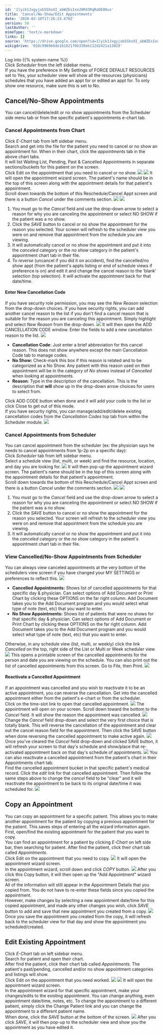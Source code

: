 ```yaml
---
id: '1lyik1Jxgyjxb5ShoXI_abWZEsIxoJ8R43RqRaOE0Ous'
title: 'Cancel/No-Show/Edit Appointments'
date: '2020-03-10T17:26:23.670Z'
version: 50
lastAuthor: ''
mimeType: 'text/x-markdown'
links: []
source: 'https://drive.google.com/open?id=1lyik1Jxgyjxb5ShoXI_abWZEsIxoJ8R43RqRaOE0Ous'
wikigdrive: '028c9969b6de1b1821f0b338eb112d2421a13029'
---
```

Log into {{% system-name %}}  
Click *Scheduler* from the left sidebar menu.  
If you have the preference in My Settings of FORCE DEFAULT RESOURCES set to Yes, your scheduler view will show all the resources (physicians) schedules that you have added an appt for or edited an appt for. To only show one resource, make sure this is set to No.

## Cancel/No-Show Appointments

You can cancel/delete/edit or no show appointments from the Scheduler side menu tab or from the specific patient's appointments e-chart tab.

### Cancel Appointments from Chart

Click *E-Chart* tab from left sidebar menu.  
Search and get into the file for the patient you need to cancel or no show an appointment for. When in their chart, click the *appointments* tab in the above chart tabs.  
It will list Waiting List, Pending, Past & Cancelled Appointments in separate sections/buckets for this patient on the screen.  
Click Edit on the appointment that you need to cancel or no show.
![](../cancel-no-show-edit-appointments.assets/443a72dd82908f34a7f6afa881ee29b2.png)
![](../cancel-no-show-edit-appointments.assets/4c5d1e35e6a41e72d84031edb4b6575a.png)
It will open the appointment wizard screen. The patient's name should be in the top of this screen along with the appointment details for that patient's appointment.  
Scroll down towards the bottom of this Reschedule/Cancel Appt screen and there is a button *Cancel* under the comments section.
![](../cancel-no-show-edit-appointments.assets/8aa58e702a386d64c325df2c56bc775d.png)
![](../cancel-no-show-edit-appointments.assets/da9c4a58e395edbf6a04106e82ea015d.png)

1. You must go to the <em>Cancel</em> field and use the drop-down arrow to select a reason for why you are canceling the appointment or select NO SHOW if the patient was a no show.
2. Click the <em>SAVE</em> button to cancel or no show the appointment for the reason you selected. Your screen will refresh to the scheduler view you were on and remove that appointment from the schedule you are viewing.
3. It will automatically cancel or no show the appointment and put it into the <em>canceled</em> category or the <em>no show</em> category in the patient's appointment chart tab in their file.
4. To <em>reverse</em> (uncancel if you did it on accident), find the cancelled/no show appt (from the patient's appts listing or end of schedule views if preference is on) and edit it and change the cancel reason to the ‘blank' selection (top selection). It will activate the appointment back for that date/time.


#### Enter New Cancellation Code

If you have security role permission, you may see the *New Reason* selection from the drop-down choices. If you have security rights, you can add another cancel reason to the list if you don't find a cancel reason that is suitable for the reason you are canceling this appointment. Simply highlight and select *New Reason* from the drop-down.
![](../cancel-no-show-edit-appointments.assets/2578b867a4a0ebed6aede0d0a4791a40.png)
It will then open the ADD CANCELLATION CODE window. Enter the fields to add a new cancellation reason to the list.
![](../cancel-no-show-edit-appointments.assets/88fe783554ce986652627564f49f725b.png)

* <strong>Cancellation Code</strong>: Just enter a brief abbreviation for this cancel reason. This does not show anywhere except the main Cancellation Code tab to manage codes.
* <strong>No Show:</strong> Check-mark this box if this reason is related and to be categorized as a No Show. Any patient with this reason used on their appointment will be in the category of <em>No shows</em> instead of <em>Cancelled</em> when looking at appointments.
* <strong>Reason</strong>: Type in the description of the cancellation. This is the description that <strong>will</strong> show up in the drop-down arrow choices for users to select from.

Click ADD CODE button when done and it will add your code to the list or click Close to get out of this mode.  
If you have security rights, you can manage/add/edit/delete existing cancellation codes from the *Cancellation Codes* top tab from within the Scheduler module.
![](../cancel-no-show-edit-appointments.assets/584b67d97a39edfce632b8efc3494a66.png)

### Cancel Appointments from Scheduler

You can cancel appointment from the scheduler (ex: the physician says he needs to cancel appointments from 1p-2p on a specific day):  
Click *Scheduler* tab from left sidebar menu.  
Select a schedule view (list, multi, or week) and find the resource, location, and day you are looking for.
![](../cancel-no-show-edit-appointments.assets/d1fe34c43d23dcae70599548726b6427.png)
It will then pop-up the appointment wizard screen. The patient's name should be in the top of this screen along with the appointment details for that patient's appointment.  
Scroll down towards the bottom of this Reschedule/Cancel Appt screen and there is a button *Cancel* under the comments section.
![](../cancel-no-show-edit-appointments.assets/8aa58e702a386d64c325df2c56bc775d.png)
![](../cancel-no-show-edit-appointments.assets/da9c4a58e395edbf6a04106e82ea015d.png)

1. You must go to the <em>Cancel</em> field and use the drop-down arrow to select a reason for why you are canceling the appointment or select NO SHOW if the patient was a no show.
2. Click the <em>SAVE</em> button to cancel or no show the appointment for the reason you selected. Your screen will refresh to the scheduler view you were on and remove that appointment from the schedule you are viewing.
3. It will automatically cancel or no show the appointment and put it into the <em>canceled</em> category or the <em>no show</em> category in the patient's appointment chart tab in their file.


### View Cancelled/No-Show Appointments from Scheduler

You can always view canceled appointments at the very bottom of the schedulers view screen if you have changed your MY SETTINGS or preferences to reflect this.
![](../cancel-no-show-edit-appointments.assets/a1f992a833bea9562e9cd6af64f93379.png)

* <strong>Cancelled Appointments:</strong> Shows list of cancelled appointments for that specific day & physician. Can select options of Add Document or Print Chart by clicking these OPTIONS on the far right column. Add Document takes you to the Add Document program and you would select what type of note (text, etc) that you want to enter.
* <strong>No Show Appointments:</strong> Shows list of patients that were no shows for that specific day & physician. Can select options of Add Document or Print Chart by clicking these OPTIONS on the far right column. Add Document takes you to the Add Document program and you would select what type of note (text, etc) that you want to enter.

Otherwise, in any schedule view (list, multi, or weekly) click the link *Cancelled* on the top, right side of the List or Multi or Week scheduler view.
![](../cancel-no-show-edit-appointments.assets/c2587ad784d16987c83d8dd6b6b94ca3.png)
This opens a printable screen of the cancelled appointments for the person and date you are viewing on the schedule. You can also print out the list of cancelled appointments from this screen. Go to File, then Print.
![](../cancel-no-show-edit-appointments.assets/cc667654449f6918cfae61804554633c.png)

#### Reactivate a Cancelled Appointment

If an appointment was cancelled and you wish to reactivate it to be an active appointment, you can reverse the cancellation. Get into the cancelled appointment either from the patient's e-chart or from the scheduler.  
Click on the time-slot link to open that cancelled appointment.
![](../cancel-no-show-edit-appointments.assets/eda77112d2201c50b5a9427d498631ec.png)
The appointment will open on your screen. Scroll down toward the bottom to the *Cancel* field. It will show the reason the appointment was cancelled.
![](../cancel-no-show-edit-appointments.assets/e11ff59a181963cba8064fb35b4ed54a.png)
Change the *Cancel* field drop-down and select the very first choice that is totally blank. This will reverse the cancellation of the appointment and clear out the cancel reason field for the appointment. Then click the SAVE button when done reversing the cancelled appointment to make active again.
![](../cancel-no-show-edit-appointments.assets/90901be09ca260491d437cac7ca17cb4.png)
Once you've cleared the *Cancel* field drop-down and clicked SAVE button, it will refresh your screen to that day's schedule and show/place that re-activated appointment back on that day's schedule of appointments.
![](../cancel-no-show-edit-appointments.assets/eb0a5afde8e3ed86c00a9ba4032802b9.png)
You can also reactivate a cancelled appointment from the patient's chart in their Appointments chart tab.  
Find the cancelled appointment bucket in that specific patient's medical record. Click the *edit* link for that cancelled appointment. Then follow the same steps above to change the *cancel* field to be "clear" and it will reactivate the appointment to be back to its original date/time it was scheduled for.
![](../cancel-no-show-edit-appointments.assets/4155f49108d9b5b0dd6041915743b3cc.png)

## Copy an Appointment

You can copy an appointment for a specific patient. This allows you to make another appointment for the patient by copying a previous appointment for the patient. This saves steps of entering all the wizard information again.  
First, open/find the existing appointment for the patient that you want to copy.  
You can find an appointment for a patient by clicking *E-Chart* on left side bar, then searching for patient. After find the patient, click their chart tab called *Appointments*.  
Click Edit on the appointment that you need to copy.
![](../cancel-no-show-edit-appointments.assets/443a72dd82908f34a7f6afa881ee29b2.png)
It will open the appointment wizard screen.  
In the appointment wizard, scroll down and click *COPY* button.
![](../cancel-no-show-edit-appointments.assets/cd91da4f11fa4178d1d9ef1147f8a47e.png)
After you click this Copy button, it will then open up the "Add Appointment" wizard screen.  
All of the information will still appear in the Appointment Details that you copied from. You do not have to re-enter these fields since you copied the appointment.  
However, make changes by selecting a new appointment date/time for this copied appointment, and made any other changes you wish, click *SAVE* button to add and save that new appointment you created from a copy.
![](../cancel-no-show-edit-appointments.assets/0884da2cc4219d0102f8710057d9b520.png)
Once you save the appointment you created from the copy, it will refresh back to the scheduler view for that day and show the appointment you scheduled/created.

## Edit Existing Appointment

Click *E-Chart* tab on left sidebar menu.  
Search for patient and open their chart.  
After find the patient, click their chart tab called *Appointments*. The patient's past/pending, cancelled and/or no show appointment categories and listings will show.  
Click Edit on the appointment that you need worked.
![](../cancel-no-show-edit-appointments.assets/443a72dd82908f34a7f6afa881ee29b2.png)
![](../cancel-no-show-edit-appointments.assets/4c5d1e35e6a41e72d84031edb4b6575a.png)
It will open the appointment wizard screen.  
In the appointment wizard for that specific appointment, make your changes/edits to the existing appointment. You can change anything, even appointment date/time, notes, etc. To change the appointment to a different patient, simply click the Change Patient link and you can change the appointment to a different patient name.  
When done, click the *SAVE* button at the bottom of the screen.
![](../cancel-no-show-edit-appointments.assets/835abe9b5bad5aaede693362e1260ed1.png)
After you click *SAVE*, it will then pop-up to the scheduler view and show you the appointment as you have edited it.
